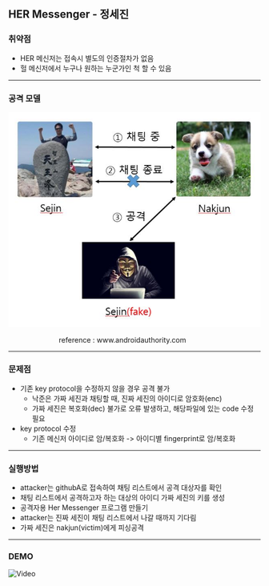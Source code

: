 ## HER Messenger - 정세진

### 취약점
- HER 메신저는 접속시 별도의 인증절차가 없음
- 헐 메신저에서 누구나 원하는 누군가인 척 할 수 있음

---
### 공격 모델
![attack](images/attack.jpg)

<div style="width: 60%; margin: 0px auto;">
reference : www.androidauthority.com</div>
</div>

---
### 문제점
- 기존 key protocol을 수정하지 않을 경우 공격 불가
  - 낙준은 가짜 세진과 채팅할 때, 진짜 세진의 아이디로 암호화(enc)
  - 가짜 세진은 복호화(dec) 불가로 오류 발생하고, 해당파일에 있는 code 수정 필요  
- key protocol 수정
  - 기존 메신저 아이디로 암/복호화 -> 아이디별 fingerprint로 암/복호화

---
### 실행방법
- attacker는 githubA로 접속하여 채팅 리스트에서 공격 대상자를 확인
- 채팅 리스트에서 공격하고자 하는 대상의 아이디 가짜 세진의 키를 생성
- 공격자용 Her Messenger 프로그램 만들기
- attacker는 진짜 세진이 채팅 리스트에서 나갈 때까지 기다림
- 가짜 세진은 nakjun(victim)에게 피싱공격

---
### DEMO
![Video](https://youtube.coms/embed/3HkWb2PC_z8)
